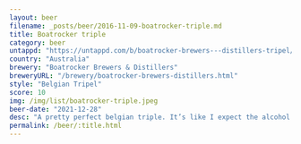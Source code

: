 ```yaml
---
layout: beer
filename: _posts/beer/2016-11-09-boatrocker-triple.md
title: Boatrocker triple
category: beer
untappd: "https://untappd.com/b/boatrocker-brewers---distillers-tripel/4620833"
country: "Australia"
brewery: "Boatrocker Brewers & Distillers"
breweryURL: "/brewery/boatrocker-brewers-distillers.html"
style: "Belgian Tripel"
score: 10
img: /img/list/boatrocker-triple.jpeg
beer-date: "2021-12-28"
desc: "A pretty perfect belgian triple. It’s like I expect the alcohol to come through but it never does"
permalink: /beer/:title.html
---
```

